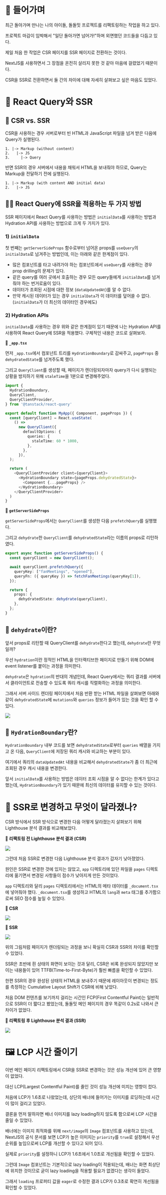 # 👋 들어가며

최근 돌아가며 만나는 나의 아이돌, 돌돌밋 프로젝트를 리팩토링하는 작업을 하고 있다.

프로젝트 마감이 임박해서 "일단 돌아가면 넘어가!"하며 외면했던 코드들을 다듬고 있다.

제일 처음 한 작업은 CSR 페이지를 SSR 페이지로 전환하는 것이다.

NextJS를 사용하면서 그 장점을 온전히 살리지 못한 것 같아 마음에 걸렸었기 때문이다.

CSR을 SSR로 전환하면서 둘 간의 차이에 대해 자세히 살펴보고 싶은 마음도 있었다.

# 🔁 React Query와 SSR

## 🥊 CSR vs. SSR

CSR을 사용하는 경우 서버로부터 빈 HTML과 JavaScript 파일을 넘겨 받은 다음에 Query가 실행된다.

```
1. |-> Markup (without content)
2.   |-> JS
3.     |-> Query
```

반면 SSR의 경우 서버에서 내용을 채워서 HTML을 보내줘야 하므로, Query는 Markup을 전달하기 전에 실행된다.

```
1. |-> Markup (with content AND initial data)
2.   |-> JS
```

## ✌🏻 React Query에 SSR을 적용하는 두 가지 방법

SSR 페이지에서 React Query를 사용하는 방법은 `initialData`를 사용하는 방법과 Hydration API를 사용하는 방법으로 크게 두 가지가 있다.

### 1) `initialData`

첫 번째는 `getServerSideProps` 함수로부터 넘어온 props를 `useQuery`의 `initialData`로 넘겨주는 방법인데, 이는 아래와 같은 한계점이 있다.

* 많은 컴포넌트를 타고 내려가야 하는 컴포넌트에서 `useQuery`를 사용하는 경우 prop drilling의 문제가 있다.
* 같은 query를 여러 곳에서 호출하는 경우 모든 query들에게 `initialData`를 넘겨줘야 하는 번거로움이 있다.
* 데이터가 조회된 시점에 대한 정보 (`dataUpdatedAt`)를 알 수 없다.
* 만약 캐시된 데이터가 있는 경우 `initialData`가 이 데이터를 덮어쓸 수 없다. (`initialData`가 더 최신의 데이터인 경우에도)

### 2) Hydration APIs

`initialData`를 사용하는 경우 위와 같은 한계점이 있기 때문에 나는 Hydration API를 사용하여 React Query에 SSR을 적용했다. 구체적인 내용은 코드로 살펴보자.

**🔻 `_app.tsx`**

먼저 `_app.tsx`에서 컴포넌트 트리를 `HydrationBoundary`로 감싸주고, `pageProps` 중 `dehydratedState`를 넘겨주도록 했다.

그리고 `QueryClient`를 생성할 때, 페이지가 렌더링되자마자 query가 다시 실행되는 상황을 방지하기 위해 `staleTime`을 1분으로 변경해주었다.

```typescript
import {
  HydrationBoundary,
  QueryClient,
  QueryClientProvider,
} from '@tanstack/react-query'

export default function MyApp({ Component, pageProps }) {
  const [queryClient] = React.useState(
    () =>
      new QueryClient({
        defaultOptions: {
          queries: {
            staleTime: 60 * 1000,
          },
        },
      }),
  );

  return (
    <QueryClientProvider client={queryClient}>
      <HydrationBoundary state={pageProps.dehydratedState}>
        <Component {...pageProps} />
      </HydrationBoundary>
    </QueryClientProvider>
  )
}
```
**🔻 `getServerSideProps`**

`getServerSideProps`에서는 `QueryClient`를 생성한 다음 `prefetchQuery`를 실행했다.

그리고 `dehydrate`한 `QueryClient`를 `dehydratedState`라는 이름의 props로 리턴하였다.

```typescript
export async function getServerSideProps() {
  const queryClient = new QueryClient();

  await queryClient.prefetchQuery({
    queryKey: ["fanMeetings", "opened"],
    queryFn: ({ queryKey }) => fetchFanMeetings(queryKey[1]),
  });

  return {
    props: {
      dehydratedState: dehydrate(queryClient),
    },
  };
}
```

## 🧐 `dehydrate`이란?

앞서 props로 리턴할 때 QueryClient를 `dehydrate`한다고 했는데, `dehydrate`란 무엇일까?

우선 `hydration`이란 정적인 HTML을 인터랙티브한 페이지로 만들기 위해 DOM에 event listener를 붙이는 과정을 의미한다.

`dehydrate`은 `hydration`의 반대의 개념인데, React Query에서는 쿼리 결과를 서버에서 클라이언트로 전송할 수 있도록 쿼리 캐시를 직렬화하는 과정을 의미한다.

그래서 서버 사이드 렌더링 페이지에서 처음 반환 받는 HTML 파일을 살펴보면 아래와 같이 `dehydratedState`에 `mutations`와 `queries` 정보가 들어가 있는 것을 확인 할 수 있다.

![](https://velog.velcdn.com/images/youngeui_hong/post/833fb6fa-8178-4654-8fad-7e5bd5eb6de5/image.png)


## 💫 `HydrationBoundary`란?

`HydrationBoundary` 내부 코드를 보면 `dehydratedState`로부터 `queries` 배열을 가지고 온 다음, `QueryClient`에 저장된 쿼리 캐시와 비교하는 부분이 있다.

여기에서 쿼리의 `dataUpdatedAt` 내용을 비교해서 `dehydratedState`가 좀 더 최근에 조회된 경우 캐시 내용을 변경한다.

앞서 `initialData`를 사용하는 방법은 데이터 조회 시점을 알 수 없다는 한계가 있다고 했는데, `HydrationBoundary`가 있기 때문에 최신의 데이터를 유지할 수 있는 것이다.

# 👀 SSR로 변경하고 무엇이 달라졌나?

CSR 방식에서 SSR 방식으로 변경한 다음 어떻게 달라졌는지 살펴보기 위해 Lighthouse 분석 결과를 비교해보았다.

**🔻 리팩토링 전 Lighthouse 분석 결과 (CSR)**

![](https://velog.velcdn.com/images/youngeui_hong/post/95727537-355d-4599-b17d-1376d28f7e80/image.png)

그런데 처음 SSR로 변경한 다음 Lighthouse 분석 결과가 갑자기 낮아졌었다.

원인은 SSR로 변경한 것에 있지는 않았고, `app` 디렉토리에 있던 파일을 `pages` 디렉토리에 옮기면서 변경된 사항들이 점수가 낮아지게 만든 것이었다.

`app` 디렉토리와 달리 `pages` 디렉토리에서는 HTML의 메타 데이터를 `_document.tsx`에 넣어줘야 했다. `_document.tsx`를 생성하고 HTML의 `lang`과 `meta` 태그를 추가함으로써 SEO 점수를 높일 수 있었다.

**🔻 CSR**

![](https://velog.velcdn.com/images/youngeui_hong/post/196385a9-f588-41e1-b67b-d7661ec4fb86/image.png)

**🔻 SSR**

![](https://velog.velcdn.com/images/youngeui_hong/post/ae7a0294-6838-4393-9e57-4b76b23d75da/image.png)

위의 그림처럼 페이지가 렌더링되는 과정을 보니 확실히 CSR과 SSR의 차이를 확인할 수 있었다.

SSR은 초반에 흰 상태의 화면이 보이는 것과 달리, CSR은 비록 완성되지 않았지만 보이는 내용들이 있어 TTFB(Time-to-First-Byte)가 훨씬 빠름을 확인할 수 있었다.

한편 SSR의 경우 완성된 상태의 HTML을 보내주기 때문에 레이아웃이 변경되는 정도를 측정하는 Cumulative Layout Shift가 CSR에 비해 낮았다.

처음 DOM 컨텐츠를 보기까지 걸리는 시간인 FCP(First Contentful Paint)는 일반적으로 SSR이 더 짧다고 봤었는데, 돌돌밋 메인 페이지의 경우 똑같이 0.2s로 나와서 큰 차이가 없었다.

**🔻 리팩토링 후 Lighthouse 분석 결과 (SSR)**

![](https://velog.velcdn.com/images/youngeui_hong/post/68eee73f-a028-47d6-83be-a44c06397eeb/image.png)

# 🖼 LCP 시간 줄이기

이번 메인 페이지 리팩토링에서 CSR을 SSR로 변경하는 것은 성능 개선에 있어 큰 영향이 없었다.

대신 LCP(Largest Contentful Paint)를 줄인 것이 성능 개선에 미치는 영향이 컸다.

처음에 LCP가 1.6초로 나왔었는데, 상단의 배너에 들어가는 이미지를 로딩하는데 시간이 많이 걸리고 있었다.

결론을 먼저 말하자면 배너 이미지를 lazy loading하지 않도록 함으로써 LCP 시간을 줄일 수 있었다.

배너에는 이미지 최적화를 위해 `next/image`의 `Image` 컴포넌트를 사용하고 있는데, NextJS의 공식 문서를 보면 LCP가 높은 이미지는 `priority`를 `true`로 설정해서 우선순위를 높임으로써 LCP를 개선할 수 있다고 되어 있다.

실제로 `priority`를 설정하니 LCP가 1.6초에서 1.0초로 개선됨을 확인할 수 있었다.

그런데 `Image` 컴포넌트는 기본적으로 lazy loading이 적용되는데, 배너는 화면 최상단에 위치한 것이므로 굳이 lazy loading을 적용할 필요가 없겠다는 생각이 들었다.

그래서 `loading` 프로퍼티 값을 `eager`로 수정한 결과 LCP가 0.3초로 확연히 개선됨을 확인할 수 있었다.

